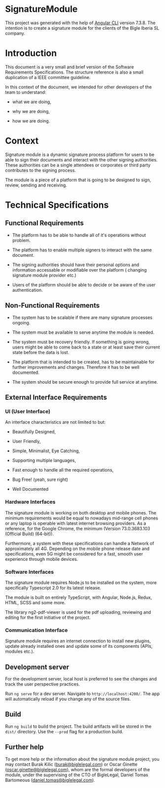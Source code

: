 # SignatureModule

This project was generated with the help of [Angular CLI](https://github.com/angular/angular-cli) version 7.3.8. The intention is to create a signature module for the clients of the Bigle Iberia SL company.

# Introduction

This document is a very small and brief version of the Software Requirements Specifications. The structure reference is also a small duplication of a IEEE committee guideline.

In this context of the document, we intended for other developers of the team to understand:

* what we are doing,

* why we are doing,

* how we are doing.

# Context

Signature module is a dynamic signature process platform for users to be able to sign their documents and interact with the other signing authorities. These authorities can be a single attendees or corporates or third party contributes to the signing process.

The module is a piece of a platform that is going to be designed to sign, review, sending and receiving.

# Technical Specifications

## Functional Requirements

* The platform has to be able to handle all of it's operations without problem.

* The platform has to enable multiple signers to interact with the same document.

* The signing authorities should have their personal options and information accessable or modifiable over the platform ( changing signature module provider etc.) 

* Users of the platform should be able to decide or be aware of the user authentication.

## Non-Functional Requirements

* The system has to be scalable if there are many signature processes ongoing.

* The system must be available to serve anytime the module is needed.

* The system must be recovery friendly. If something is going wrong, users might be able to come back to a state or at least save their current state before the data is lost.

* The platform that is intended to be created, has to be maintainable for further improvements and changes. Therefore it has to be well documented.

* The system should be secure enough to provide full service at anytime.

## External Interface Requirements

### UI (User Interface)

An interface characteristics are not limited to but: 

* Beautifully Designed, 

* User Friendly,

* Simple, Minimalist, Eye Catching,

* Supporting multiple languages,

* Fast enough to handle all the required operations,

* Bug Free! (yeah, sure right)

* Well Documented

### Hardware Interfaces

The signature module is working on both desktop and mobile phones. The minimum requirements would be equal to nowadays mid-range cell phones or any laptop is operable with latest internet browsing providers. As a reference, for the Google Chrome, the minimum (Version 73.0.3683.103 (Official Build) (64-bit)).

Furthermore,  a system with these specifications can handle a Network of approximately all 4G. Depending on the mobile phone release date and specifications, even 5G might be considered for a fast, smooth user experience through mobile devices.

### Software Interfaces

The signature module requires Node.js to be installed on the system, more specifically Typescript 2.0 for its latest release. 

The module is built on entirely TypeScript, with Angular, Node.js, Redux, HTML, SCSS and some more. 

The library ng2-pdf-viewer is used for the pdf uploading, reviewing and editing for the first initiative of the project. 

### Communication Interface

Signature module requires an internet connection to install new plugins, update already installed ones and update some of its components (APIs, modules etc.).

## Development server

For the development server, local host is preferred to see the changes and track the user perspective practices. 

Run `ng serve` for a dev server. Navigate to `http://localhost:4200/`. The app will automatically reload if you change any of the source files.

## Build

Run `ng build` to build the project. The build artifacts will be stored in the `dist/` directory. Use the `--prod` flag for a production build.

## Further help

To get more help or the information about the signature module project, you may contact Burak Kilic (burak@biglelegal.com) or Oscar Ginette (oscar.ginette@biglelegal.com), whom are the formal developers of the module, under the supervising of the CTO of BigleLegal, Daniel Tomas Bartomeous (daniel.tomas@biglelegal.com). 
